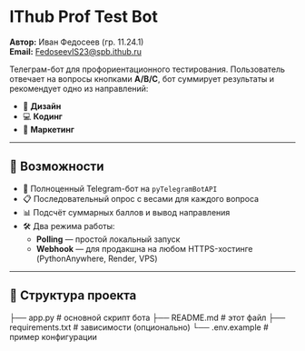 # IThub Prof Test Bot

**Автор:** Иван Федосеев (гр. 11.24.1)  
**Email:** FedoseevIS23@spb.ithub.ru  

Телеграм-бот для профориентационного тестирования. Пользователь отвечает на вопросы кнопками **A/B/C**, бот суммирует результаты и рекомендует одно из направлений:  
- 🎨 **Дизайн**  
- 💻 **Кодинг**  
- 📢 **Маркетинг**

---

## 🚀 Возможности

- 🤖 Полноценный Telegram-бот на `pyTelegramBotAPI`
- 📋 Последовательный опрос с весами для каждого вопроса
- 📊 Подсчёт суммарных баллов и вывод направления
- 🛠 Два режима работы:
  - **Polling** — простой локальный запуск
  - **Webhook** — для продакшна на любом HTTPS-хостинге (PythonAnywhere, Render, VPS)

---

## 📂 Структура проекта

├── app.py # основной скрипт бота
├── README.md # этот файл
├── requirements.txt # зависимости (опционально)
└── .env.example # пример конфигурации
